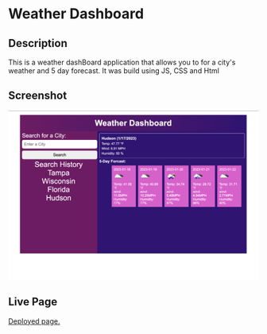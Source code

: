 # Weather Dashboard

## Description
This is a weather dashBoard application that allows you to for a city's weather and  5 day forecast. It was build using JS, CSS and Html

## Screenshot
![A screenshot](./assets/image/screenshot.png)

## Live Page

[Deployed page.](https://dodor101.github.io/weather-app/)